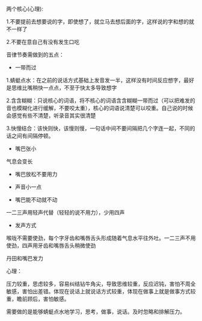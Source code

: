  

两个核心(心理):

1.不要提前去想要说的字，即使想了，就立马去想后面的字，这样说的字和想的就不一样了

2.不要在意自己有没有发生口吃

音律节奏需做到的五点：

- 一带而过

1.蜻蜓点水：在之前的说话方式基础上发音发一半，这样没有时间反应想字，最好是思维比嘴稍快一点点，不至于快太多导致想字

2.含含糊糊：只说核心的词语，将不核心的词语含含糊糊一带而过（可以把难发的音也模糊化进行缓解，不要咬太重），核心的词语说清楚可以咬重。自己说的时候会感觉有些不清楚，听录音其实很清楚

3.快慢结合：该快则快，该慢则慢，一句话中间不要间隔把几个字连一起，不同的话之间有间隔停顿。

- 嘴巴张小

气息会变长

-  嘴巴放松不要用力

- 声音小一点

- 嘴巴能不动就不动

一二三声用轻声代替（轻轻的说不用力），少用四声

- 发声方式

喉咙不需要使劲，每个字牙齿和嘴唇舌头形成随着气息水平往外吐。一二三声不用使劲，四声用牙齿和嘴唇舌头稍微使劲

丹田和嘴巴发力

心理：

压力较重，思虑较多，容易纠结钻牛角尖，导致思维较重，反应迟钝，害怕不周全敏感，害怕出差错。体现在说话上就说话方式较重，体现在做事上就是做事方式较重，瞻前顾后，害怕敏感。

需要做的是能够蜻蜓点水地学习，思考，做事，说话。及时忽略和排解压力。